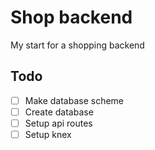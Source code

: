 # Shop backend

My start for a shopping backend

## Todo

* [ ] Make database scheme
* [ ] Create database
* [ ] Setup api routes
* [ ] Setup knex